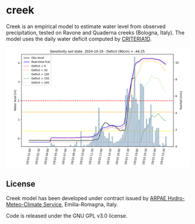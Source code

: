 # creek
Creek is an empirical model to estimate water level from observed precipitation, tested on Ravone and Quaderna creeks (Bologna, Italy).
The model uses the daily water deficit computed by [CRITERIA1D](https://github.com/ARPA-SIMC/CRITERIA1D).

![](https://github.com/ftomei/creek/blob/master/DOC/Ravone_2024.png)


## License
Creek model has been developed under contract issued by 
[ARPAE Hydro-Meteo-Climate Service](https://github.com/ARPA-SIMC), Emilia-Romagna, Italy.

Code is released under the GNU GPL v3.0 license.
